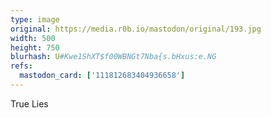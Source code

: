 ```yaml
---
type: image
original: https://media.r0b.io/mastodon/original/193.jpg
width: 500
height: 750
blurhash: U#Kwe1ShXT$f00WBNGt7Nba{s.bHxus:e.NG
refs:
  mastodon_card: ['111812683404936658']
---
```


True Lies
